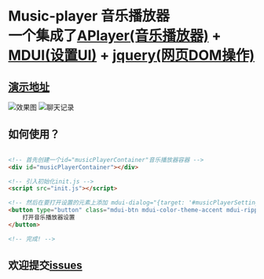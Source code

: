 # Music-player 音乐播放器 <br> 一个集成了[APlayer(音乐播放器)](https://github.com/DIYgod/APlayer) + [MDUI(设置UI)](https://github.com/zdhxiong/mdui) + [jquery(网页DOM操作)](https://github.com/jquery/jquery)

## [演示地址](https://www.xcccx.top/)

![效果图](https://imag.xcccx.top/uploads/2024/02/04/65bf14fceb865.png)
![聊天记录](https://imag.xcccx.top/uploads/2024/02/05/65c09b63764ae.png)
## 如何使用？
```html

<!-- 首先创建一个id="musicPlayerContainer"音乐播放器容器 -->
<div id="musicPlayerContainer"></div>

<!-- 引入初始化init.js -->
<script src="init.js"></script>

<!-- 然后在要打开设置的元素上添加 mdui-dialog="{target: '#musicPlayerSettings'}" -->
<button type="button" class="mdui-btn mdui-color-theme-accent mdui-ripple" mdui-dialog="{target: '#musicPlayerSettings'}">
    打开音乐播放器设置
</button>

<!-- 完成! -->
```

## 欢迎提交[issues](https://github.com/XiaoFeng-QWQ/music-player/issues)
